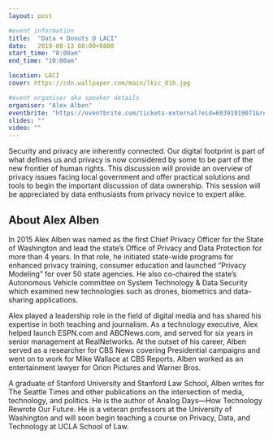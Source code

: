 ```yaml
---
layout: post

#event information
title:  "Data + Donuts @ LACI"
date:   2019-08-13 08:00+0800
start_time: "8:00am"
end_time: "10:00am"

location: LACI
cover: https://cdn.wallpaper.com/main/lkic_01b.jpg

#event organiser aka speaker details
organiser: "Alex Alben"
eventbrite: "https://eventbrite.com/tickets-external?eid=68391919071&ref=etckt"
slides: ""
video: ""
---
```


Security and privacy are inherently connected. Our digital footprint is part of what defines us and privacy is now considered by some to be part of the new frontier of human rights. This discussion will provide an overview of privacy issues facing local government and offer practical solutions and tools to begin the important discussion of data ownership. This session will be appreciated by data enthusiasts from privacy novice to expert alike.

## About Alex Alben

In 2015 Alex Alben was named as the first Chief Privacy Officer for the State of Washington and lead the state’s Office of Privacy and Data Protection for more than 4 years. In that role, he initiated state-wide programs for enhanced privacy training, consumer education and launched “Privacy Modeling” for over 50 state agencies. He also co-chaired the state’s Autonomous Vehicle committee on System Technology & Data Security which examined new technologies such as drones, biometrics and data-sharing applications.

Alex played a leadership role in the field of digital media and has shared his expertise in both teaching and journalism. As a technology executive, Alex helped launch ESPN.com and ABCNews.com, and served for six years in senior management at RealNetworks. At the outset of his career, Alben served as a researcher for CBS News covering Presidential campaigns and went on to work for Mike Wallace at CBS Reports. Alben worked as an entertainment lawyer for Orion Pictures and Warner Bros. 

A graduate of Stanford University and Stanford Law School, Alben writes for The Seattle Times and other publications on the intersection of media, technology, and politics. He is the author of Analog Days—How Technology Rewrote Our Future. He is a veteran professors at the University of Washington and will soon begin teaching a course on Privacy, Data, and Technology at UCLA School of Law.